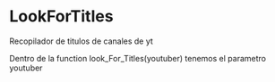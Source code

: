 # LookForTitles
Recopilador de titulos de canales de yt

Dentro de la function look_For_Titles(youtuber) tenemos el parametro youtuber
